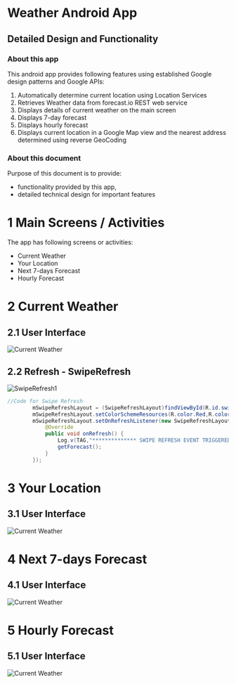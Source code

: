 # Weather Android App
## Detailed Design and Functionality

### About this app

This android app provides following features using established Google design patterns and Google APIs:

1. Automatically determine current location using Location Services
2. Retrieves Weather data from forecast.io REST web service
3. Displays details of current weather on the main screen
4. Displays 7-day forecast
5. Displays hourly forecast
6. Displays current location in a Google Map view and the nearest address determined using reverse GeoCoding

### About this document
Purpose of this document is to provide:
 - functionality provided by this app,
 - detailed technical design for important features

# 1 Main Screens / Activities

The app has following screens or activities:

- Current Weather
- Your Location
- Next 7-days Forecast
- Hourly Forecast

# 2 Current Weather

## 2.1 User Interface
![Current Weather](https://raw.githubusercontent.com/maanmehta/screenshots/master/stormy/CurrentWeather.png)

## 2.2 Refresh - SwipeRefresh
![SwipeRefresh1](https://raw.githubusercontent.com/maanmehta/screenshots/master/stormy/SwipeRefresh1.png)

```java
//Code for Swipe Refresh
        mSwipeRefreshLayout = (SwipeRefreshLayout)findViewById(R.id.swipeToRefresh);
        mSwipeRefreshLayout.setColorSchemeResources(R.color.Red,R.color.Orange,R.color.Blue,R.color.Green);
        mSwipeRefreshLayout.setOnRefreshListener(new SwipeRefreshLayout.OnRefreshListener() {
            @Override
            public void onRefresh() {
                Log.v(TAG,"************** SWIPE REFRESH EVENT TRIGGERED!!!!!");
                getForecast();
            }
        });
```

# 3 Your Location

## 3.1 User Interface
![Current Weather](https://raw.githubusercontent.com/maanmehta/screenshots/master/stormy/YourLocation.png)

# 4 Next 7-days Forecast
## 4.1 User Interface
![Current Weather](https://raw.githubusercontent.com/maanmehta/screenshots/master/stormy/Next7DaysForecast.png)

# 5 Hourly Forecast
## 5.1 User Interface
![Current Weather](https://raw.githubusercontent.com/maanmehta/screenshots/master/stormy/HourlyForecast.png)
